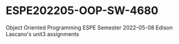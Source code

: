 # ESPE202205-OOP-SW-4680
Object Oriented Programming ESPE Semester 2022-05-08
Edison Lascano's unit3 assignments
